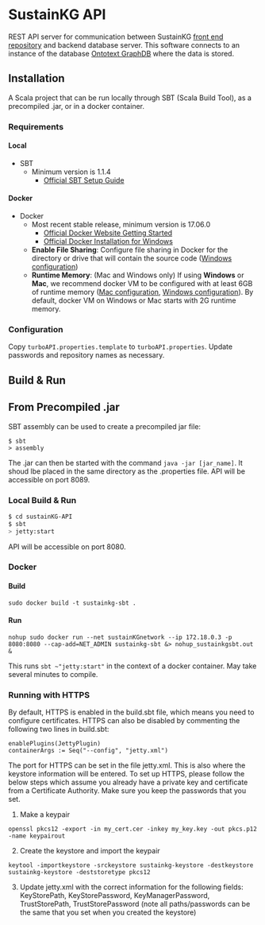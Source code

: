 # SustainKG API #

REST API server for communication between SustainKG [front end repository](https://github.com/greenguy33/sustainKG) and backend database server. This software connects to an instance of the database [Ontotext GraphDB](https://www.ontotext.com/products/graphdb/) where the data is stored.

## Installation ##
A Scala project that can be run locally through SBT (Scala Build Tool), as a precompiled .jar, or in a docker container.

### Requirements ###
#### Local
- SBT 
	- Minimum version is 1.1.4
		- [Official SBT Setup Guide](https://www.scala-sbt.org/release/docs/Setup.html)

#### Docker
- Docker
    - Most recent stable release, minimum version is 17.06.0
      - [Official Docker Website Getting Started](https://docs.docker.com/engine/getstarted/step_one/)
      - [Official Docker Installation for Windows](https://docs.docker.com/docker-for-windows/install/)
    - **Enable File Sharing**:  Configure file sharing in Docker for the directory or drive that will contain the source code ([Windows configuration](https://docs.docker.com/docker-for-windows/#file-sharing))
    - **Runtime Memory**: (Mac and Windows only) If using **Windows** or **Mac**, we recommend docker VM to be configured with at least 6GB of runtime memory ([Mac configuration](https://docs.docker.com/docker-for-mac/#advanced), [Windows configuration](https://docs.docker.com/docker-for-windows/#advanced)).  By default, docker VM on Windows or Mac starts with 2G runtime memory.

### Configuration ###
Copy `turboAPI.properties.template` to `turboAPI.properties`.  Update passwords and repository names as necessary.


## Build & Run ##

## From Precompiled .jar ##
SBT assembly can be used to create a precompiled jar file:
```
$ sbt
> assembly
```
The .jar can then be started with the command `java -jar [jar_name]`. It shoud lbe placed in the same directory as the .properties file. API will be accessible on port 8089.

### Local Build & Run ###
```sh
$ cd sustainKG-API
$ sbt
> jetty:start
```
API will be accessible on port 8080.

### Docker ###
#### Build
```
sudo docker build -t sustainkg-sbt .
```
#### Run
```
nohup sudo docker run --net sustainKGnetwork --ip 172.18.0.3 -p 8080:8080 --cap-add=NET_ADMIN sustainkg-sbt &> nohup_sustainkgsbt.out &
```

This runs `sbt ~"jetty:start"` in the context of a docker container.  May take several minutes to compile.

### Running with HTTPS
By default, HTTPS is enabled in the build.sbt file, which means you need to configure certificates. HTTPS can also be disabled by commenting the following two lines in build.sbt:

```
enablePlugins(JettyPlugin)
containerArgs := Seq("--config", "jetty.xml")
```

The port for HTTPS can be set in the file jetty.xml. This is also where the keystore information will be entered. To set up HTTPS, please follow the below steps which assume you already have a private key and certificate from a Certificate Authority. Make sure you keep the passwords that you set.

1. Make a keypair
```
openssl pkcs12 -export -in my_cert.cer -inkey my_key.key -out pkcs.p12 -name keypairout
```
2. Create the keystore and import the keypair
```
keytool -importkeystore -srckeystore sustainkg-keystore -destkeystore sustainkg-keystore -deststoretype pkcs12
```
3. Update jetty.xml with the correct information for the following fields: KeyStorePath, KeyStorePassword, KeyManagerPassword, TrustStorePath, TrustStorePassword
(note all paths/passwords can be the same that you set when you created the keystore)
